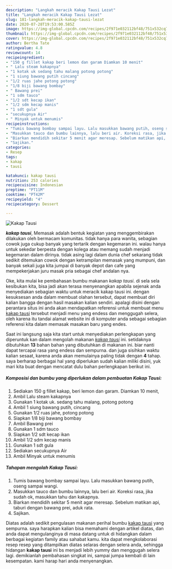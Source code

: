 ```yaml
---
description: "Langkah meracik Kakap Tausi Lezat"
title: "Langkah meracik Kakap Tausi Lezat"
slug: 181-langkah-meracik-kakap-tausi-lezat
date: 2020-07-28T19:53:00.585Z
image: https://img-global.cpcdn.com/recipes/2f971e032112bf48/751x532cq70/kakap-tausi-foto-resep-utama.jpg
thumbnail: https://img-global.cpcdn.com/recipes/2f971e032112bf48/751x532cq70/kakap-tausi-foto-resep-utama.jpg
cover: https://img-global.cpcdn.com/recipes/2f971e032112bf48/751x532cq70/kakap-tausi-foto-resep-utama.jpg
author: Bertha Tate
ratingvalue: 4.8
reviewcount: 14
recipeingredient:
- "150 g fillet kakap beri lemon dan garam Diamkan 10 menit"
- " Lalu steam kakapnya"
- "1 kotak uk sedang tahu malang potong potong"
- "1 siung bawang putih cincang"
- "1/2 ruas jahe potong potong"
- "1/8 biji bawang bombay"
- " Bawang prei"
- "1 sdm tauco"
- "1/2 sdt kecap ikan"
- "1/2 sdm kecap manis"
- "1 sdt gula"
- "secukupnya Air"
- " Minyak untuk menumis"
recipeinstructions:
- "Tumis bawang bombay sampai layu. Lalu masukkan bawang putih, oseng sampai wangi."
- "Masukkan tauco dan bumbu lainnya, lalu beri air. Koreksi rasa, jika sudah ok, masukkan tahu dan kakapnya."
- "Biarkan mendidih sekitar 5 menit agar meresap. Sebelum matikan api, taburi dengan bawang prei, aduk rata."
- "Sajikan."
categories:
- Resep
tags:
- kakap
- tausi

katakunci: kakap tausi 
nutrition: 253 calories
recipecuisine: Indonesian
preptime: "PT11M"
cooktime: "PT42M"
recipeyield: "4"
recipecategory: Dessert

---
```



![Kakap Tausi](https://img-global.cpcdn.com/recipes/2f971e032112bf48/751x532cq70/kakap-tausi-foto-resep-utama.jpg)

<b><i>kakap tausi</i></b>, Memasak adalah bentuk kegiatan yang menggembirakan dilakukan oleh bermacam komunitas. tidak hanya para wanita, sebagian cowok juga cukup banyak yang tertarik dengan kegemaran ini. walau hanya untuk sekedar berpesta dengan kolega atau memang sudah menjadi kegemaran dalam dirinya. tidak asing lagi dalam dunia chef sekarang tidak sedikit ditemukan cowok dengan ketrampilan memasak yang mumpuni, dan banyak sekali juga kita jumpai di banyak depot dan cafe yang mempekerjakan juru masak pria sebagai chef andalan nya.



Oke, kita mulai ke pembahasan bumbu makanan <i>kakap tausi</i>. di sela sela kesibukan kita, bisa jadi akan terasa menyenangkan apabila sejenak anda menyediakan sebagian waktu untuk meracik kakap tausi ini. dengan kesuksesan anda dalam membuat olahan tersebut, dapat membuat diri kalian bangga dengan hasil masakan kalian sendiri. apalagi disini dengan perantara situs ini anda akan mendapatkan referensi untuk membuat menu <u>kakap tausi</u> tersebut menjadi menu yang endess dan menggugah selera, oleh karena itu tandai alamat website ini di komputer anda sebagai sebagian referensi kita dalam memasak masakan baru yang endes.


Saat ini langsung saja kita start untuk menyediakan perlengkapan yang diperuntuk kan dalam mengolah makanan <u><i>kakap tausi</i></u> ini. setidaknya dibutuhkan <b>13</b> bahan bahan yang dibutuhkan di makanan ini. biar nanti dapat tercapai rasa yang endess dan sempurna. dan juga sisihkan waktu kalian sesaat, karena anda akan memulainya paling tidak dengan <b>4</b> tahap. saya berharap berbagai hal yang diperlukan sudah kalian miliki disini, yuk mari kita buat dengan mencatat dulu bahan perlengkapan berikut ini.

<!--inarticleads1-->

##### Komposisi dan bumbu yang diperlukan dalam pembuatan Kakap Tausi:

1. Sediakan 150 g fillet kakap, beri lemon dan garam. Diamkan 10 menit,
1. Ambil  Lalu steam kakapnya
1. Gunakan 1 kotak uk. sedang tahu malang, potong potong
1. Ambil 1 siung bawang putih, cincang
1. Gunakan 1/2 ruas jahe, potong potong
1. Siapkan 1/8 biji bawang bombay
1. Ambil  Bawang prei
1. Gunakan 1 sdm tauco
1. Siapkan 1/2 sdt kecap ikan
1. Ambil 1/2 sdm kecap manis
1. Gunakan 1 sdt gula
1. Sediakan secukupnya Air
1. Ambil  Minyak untuk menumis




<!--inarticleads2-->

##### Tahapan mengolah Kakap Tausi:

1. Tumis bawang bombay sampai layu. Lalu masukkan bawang putih, oseng sampai wangi.
1. Masukkan tauco dan bumbu lainnya, lalu beri air. Koreksi rasa, jika sudah ok, masukkan tahu dan kakapnya.
1. Biarkan mendidih sekitar 5 menit agar meresap. Sebelum matikan api, taburi dengan bawang prei, aduk rata.
1. Sajikan.




Diatas adalah sedikit pengulasan makanan perihal bumbu <u>kakap tausi</u> yang sempurna. saya harapkan kalian bisa memahami dengan artikel diatas, dan anda dapat mengulanginya di masa datang untuk di hidangkan dalam berbagai kegiatan family atau sahabat kamu. kita dapat mengkolaborasi resep resep yang ditampilkan diatas selaras dengan selera anda, sehingga hidangan <b>kakap tausi</b> ini bs menjadi lebih yummy dan menggugah selera lagi. demikianlah pembahasan singkat ini, sampai jumpa kembali di lain kesempatan. kami harap hari anda menyenangkan.
